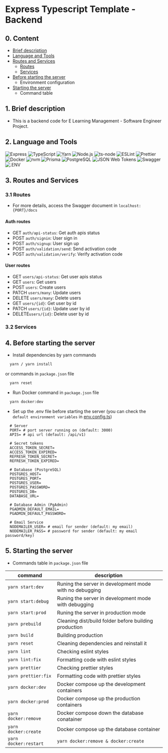 # Express Typescript Template - Backend

## 0. Content

- [Brief description](#1-brief-description)
- [Language and Tools](#2-language-and-tools)
- [Routes and Services](#3-routes-and-services)
  - [Routes](#31-routes)
  - [Services](#32-services)
- [Before starting the server](#4-before-starting-the-server)
  - Environment configuration
- [Starting the server](#5-starting-the-server)
  - Command table

## 1. Brief description

- This is a backend code for E Learning Management - Software Engineer Project.

## 2. Language and Tools

![Express](https://img.shields.io/badge/Express-000?logo=express&logoColor=fff&style=flat)
![TypeScript](https://img.shields.io/badge/TypeScript-3178C6?logo=typescript&logoColor=fff&style=flat)
![Yarn](https://img.shields.io/badge/Yarn-2C8EBB?logo=yarn&logoColor=fff&style=flat)
![Node.js](https://img.shields.io/badge/Node.js-5FA04E?logo=nodedotjs&logoColor=fff&style=flat)
![ts-node](https://img.shields.io/badge/ts--node-3178C6?logo=tsnode&logoColor=fff&style=flat)
![ESLint](https://img.shields.io/badge/ESLint-4B32C3?logo=eslint&logoColor=fff&style=flat)
![Prettier](https://img.shields.io/badge/Prettier-F7B93E?logo=prettier&logoColor=fff&style=flat)
![Docker](https://img.shields.io/badge/Docker-2496ED?logo=docker&logoColor=fff&style=flat)
![nvm](https://img.shields.io/badge/nvm-F4DD4B?logo=nvm&logoColor=000&style=flat)
![Prisma](https://img.shields.io/badge/Prisma-2D3748?logo=prisma&logoColor=fff&style=flat)
![PostgreSQL](https://img.shields.io/badge/PostgreSQL-4169E1?logo=postgresql&logoColor=fff&style=flat)
![JSON Web Tokens](https://img.shields.io/badge/JSON%20Web%20Tokens-000?logo=jsonwebtokens&logoColor=fff&style=flat)
![Swagger](https://img.shields.io/badge/Swagger-85EA2D?logo=swagger&logoColor=000&style=flat)
![.ENV](https://img.shields.io/badge/.ENV-ECD53F?logo=dotenv&logoColor=000&style=flat)

## 3. Routes and Services

### 3.1 Routes

- For more details, access the Swagger document in `localhost:{PORT}/docs`

#### Auth routes

- GET `auth/api-status`: Get auth apis status
- POST `auth/signin`: User sign in
- POST `auth/signup`: User sign up
- POST `auth/validation/send`: Send activation code
- POST `auth/validation/verify`: Verify activation code

#### User routes

- GET `users/api-status`: Get user apis status
- GET `users`: Get users
- POST `users`: Create users
- PATCH `users/many`: Update users
- DELETE `users/many`: Delete users
- GET `users/{id}`: Get user by id
- PATCH `users/{id}`: Update user by id
- DELETE`users/{id}`: Delete user by id

### 3.2 Services

## 4. Before starting the server

- Install dependencies by yarn commands

```cmd
  yarn / yarn install
```

or commands in `package.json` file

```cmd
  yarn reset
```

- Run Docker command in `package.json` file

```cmd
  yarn docker:dev
```

- Set up the .env file before starting the server (you can check the `default environment variables` in [env.config.ts](./src/configs/env.config.ts))

```
  # Server
  PORT= # port server running on (default: 3000)
  APIS= # api url (default: /api/v1)

  # Secret tokens
  ACCESS_TOKEN_SECRET=
  ACCESS_TOKEN_EXPIRED=
  REFRESH_TOKEN_SECRET=
  REFRESH_TOKEN_EXPIRED=

  # Database (PostgreSQL)
  POSTGRES_HOST=
  POSTGRES_PORT=
  POSTGRES_USER=
  POSTGRES_PASSWORD=
  POSTGRES_DB=
  DATABASE_URL=

  # Database Admin (PgAdmin)
  PGADMIN_DEFAULT_EMAIL=
  PGADMIN_DEFAULT_PASSWORD=

  # Email Service
  NODEMAILER_USER= # email for sender (default: my email)
  NODEMAILER_PASS= # password for sender (default: my email password/key)
```

## 5. Starting the server

- Commands table in `package.json` file

| command               | description                                             |
| --------------------- | ------------------------------------------------------- |
| `yarn start:dev`      | Runing the server in development mode with no debugging |
| `yarn start:debug`    | Runing the server in development mode with debugging    |
| `yarn start:prod`     | Runing the server in production mode                    |
| `yarn prebuild`       | Cleaning dist/build folder before building production   |
| `yarn build`          | Building production                                     |
| `yarn reset`          | Cleaning dependencies and reinstall it                  |
| `yarn lint`           | Checking eslint styles                                  |
| `yarn lint:fix`       | Formatting code with eslint styles                      |
| `yarn prettier`       | Checking prettier styles                                |
| `yarn prettier:fix`   | Formatting code with prettier styles                    |
| `yarn docker:dev`     | Docker compose up the development containers            |
| `yarn docker:prod`    | Docker compose up the production containers             |
| `yarn docker:remove`  | Docker compose down the database conatainer             |
| `yarn docker:create`  | Docker compose up the database container                |
| `yarn docker:restart` | `yarn docker:remove & docker:create`                    |
